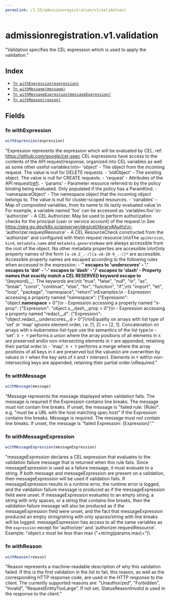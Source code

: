 ```yaml
---
permalink: /1.33/admissionregistration/v1/validation/
---
```


# admissionregistration.v1.validation

"Validation specifies the CEL expression which is used to apply the validation."

## Index

* [`fn withExpression(expression)`](#fn-withexpression)
* [`fn withMessage(message)`](#fn-withmessage)
* [`fn withMessageExpression(messageExpression)`](#fn-withmessageexpression)
* [`fn withReason(reason)`](#fn-withreason)

## Fields

### fn withExpression

```ts
withExpression(expression)
```

"Expression represents the expression which will be evaluated by CEL. ref: https://github.com/google/cel-spec CEL expressions have access to the contents of the API request/response, organized into CEL variables as well as some other useful variables:\n\n- 'object' - The object from the incoming request. The value is null for DELETE requests. - 'oldObject' - The existing object. The value is null for CREATE requests. - 'request' - Attributes of the API request([ref](/pkg/apis/admission/types.go#AdmissionRequest)). - 'params' - Parameter resource referred to by the policy binding being evaluated. Only populated if the policy has a ParamKind. - 'namespaceObject' - The namespace object that the incoming object belongs to. The value is null for cluster-scoped resources. - 'variables' - Map of composited variables, from its name to its lazily evaluated value.\n  For example, a variable named 'foo' can be accessed as 'variables.foo'.\n- 'authorizer' - A CEL Authorizer. May be used to perform authorization checks for the principal (user or service account) of the request.\n  See https://pkg.go.dev/k8s.io/apiserver/pkg/cel/library#Authz\n- 'authorizer.requestResource' - A CEL ResourceCheck constructed from the 'authorizer' and configured with the\n  request resource.\n\nThe `apiVersion`, `kind`, `metadata.name` and `metadata.generateName` are always accessible from the root of the object. No other metadata properties are accessible.\n\nOnly property names of the form `[a-zA-Z_.-/][a-zA-Z0-9_.-/]*` are accessible. Accessible property names are escaped according to the following rules when accessed in the expression: - '__' escapes to '__underscores__' - '.' escapes to '__dot__' - '-' escapes to '__dash__' - '/' escapes to '__slash__' - Property names that exactly match a CEL RESERVED keyword escape to '__{keyword}__'. The keywords are:\n\t  \"true\", \"false\", \"null\", \"in\", \"as\", \"break\", \"const\", \"continue\", \"else\", \"for\", \"function\", \"if\",\n\t  \"import\", \"let\", \"loop\", \"package\", \"namespace\", \"return\".\nExamples:\n  - Expression accessing a property named \"namespace\": {\"Expression\": \"object.__namespace__ > 0\"}\n  - Expression accessing a property named \"x-prop\": {\"Expression\": \"object.x__dash__prop > 0\"}\n  - Expression accessing a property named \"redact__d\": {\"Expression\": \"object.redact__underscores__d > 0\"}\n\nEquality on arrays with list type of 'set' or 'map' ignores element order, i.e. [1, 2] == [2, 1]. Concatenation on arrays with x-kubernetes-list-type use the semantics of the list type:\n  - 'set': `X + Y` performs a union where the array positions of all elements in `X` are preserved and\n    non-intersecting elements in `Y` are appended, retaining their partial order.\n  - 'map': `X + Y` performs a merge where the array positions of all keys in `X` are preserved but the values\n    are overwritten by values in `Y` when the key sets of `X` and `Y` intersect. Elements in `Y` with\n    non-intersecting keys are appended, retaining their partial order.\nRequired."

### fn withMessage

```ts
withMessage(message)
```

"Message represents the message displayed when validation fails. The message is required if the Expression contains line breaks. The message must not contain line breaks. If unset, the message is \"failed rule: {Rule}\". e.g. \"must be a URL with the host matching spec.host\" If the Expression contains line breaks. Message is required. The message must not contain line breaks. If unset, the message is \"failed Expression: {Expression}\"."

### fn withMessageExpression

```ts
withMessageExpression(messageExpression)
```

"messageExpression declares a CEL expression that evaluates to the validation failure message that is returned when this rule fails. Since messageExpression is used as a failure message, it must evaluate to a string. If both message and messageExpression are present on a validation, then messageExpression will be used if validation fails. If messageExpression results in a runtime error, the runtime error is logged, and the validation failure message is produced as if the messageExpression field were unset. If messageExpression evaluates to an empty string, a string with only spaces, or a string that contains line breaks, then the validation failure message will also be produced as if the messageExpression field were unset, and the fact that messageExpression produced an empty string/string with only spaces/string with line breaks will be logged. messageExpression has access to all the same variables as the `expression` except for 'authorizer' and 'authorizer.requestResource'. Example: \"object.x must be less than max (\"+string(params.max)+\")\

### fn withReason

```ts
withReason(reason)
```

"Reason represents a machine-readable description of why this validation failed. If this is the first validation in the list to fail, this reason, as well as the corresponding HTTP response code, are used in the HTTP response to the client. The currently supported reasons are: \"Unauthorized\", \"Forbidden\", \"Invalid\", \"RequestEntityTooLarge\". If not set, StatusReasonInvalid is used in the response to the client."